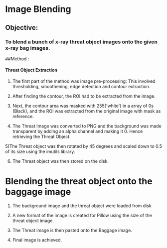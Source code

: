 # Image Blending 

## Objective:
### To blend a bunch of x-ray threat object images onto the given x-ray bag images.


##Method :
#### Threat Object Extraction
1) The first part of the method was image pre-processing: This involved thresholding, smoothening, edge detection and contour extraction. 


2) After finding the contour, the ROI had to be extracted from the image.


3) Next, the contour area was masked with 255('white') in a array of 0s (Black), and the ROI was extracted from the original image with mask as reference.


4) The Threat Image was converted to PNG and the background was made transparent by adding an alpha channel and making it 0. Hence retrieving the Threat Object.


5)The Threat object was then rotated by 45 degrees and scaled down to 0.5 of its size using the imutils library.


6) The Threat object was then stored on the disk.


# Blending the threat object onto the baggage image
1) The background image and the threat object were loaded from disk

2) A new format of the image is created for Pillow using the size of the threat object image. 

3) The Threat image is then pasted onto the Baggage image.


4) Final image is achieved.

